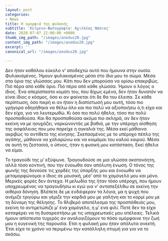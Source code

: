 ```yaml
---
layout: post
categories:
- News
title: Η ομορφιά της φυλακής
subtitle: 'Κείμενο-Φωτογραφία: Αχιλλέας Νάσιος'
date: 2020-07-07 22:00:00 +0000
thumb_img_path: "/images/anodus20.jpg"
content_img_path: "/images/anodus20.jpg"
excerpt: ''
canonical_url: "/images/anodus20.jpg"

---
```


Δεν ήταν καθόλου εύκολο ν’ αποδεχτώ αυτό που ήμουνα στην ουσία. Φυλακισμένος. Ήμουν φυλακισμένος μέσα στο ίδιο μου το σώμα. Μέσα στα όρια της γλώσσας μου. Κάτι που δεν μπορούσα να ορίσω επακριβώς. Πιό πέρα από κάθε όριο. Πιό πέρα από κάθε γλώσσα. Ήμουν ο λόγος ο ίδιος. Ένα απερίσπαστο κομάτι του, που δίχως εμένα, δεν ήταν δυνατόν να είναι ίδιος ο κόσμος, όσο κι αν φαίνεται ότι δε θα του έλειπα. Σε κάθε περίπτωση, όσο πικρή κι αν ήταν η διαπίστωσή μου αυτή, τόσο πιο γρήγορα οδηγήθηκα να θέλω όλο και πιο πολύ να αξιοποιήσω ό,τι είχα και δεν είχα, για να λευτερωθώ. Κι όσο πιο πολύ ήθελα, τόσο πιο πολύ προσπαθούσα. Και θα προσπαθούσα ακόμα πιο σκληρά, αν δεν ήταν εκείνη να με ησυχάζει, ναρκώνοντάς με βαθιά, με την υπέροχη αίσθηση της ασφάλειας που μου παρείχε η αγκαλιά της. Μέσα εκεί μάθαινα ακριβώς το αντίθετο της κίνησης. Σκεπασμένος με το υπέροχο πέπλο της αγάπης, μάθαινα να χαλαρώνω και να κοιμάμαι του καλού καιρού. Μέσα σε αυτή τη ζεστασιά, ο ύπνος, ήταν η φυσική μου κατάσταση. Εκεί ήθελα να είμαι.

Το τραγούδι της μ’ εξύψωνε. Τραγουδούσε σε μια γλώσσα ακατανόητη, αλλά τόσο κοντινή, που την ένοιωθα σαν απόλυτη ένωση. Ο τόνος της φωνής της δονούσε τις χορδές της ύπαρξής μου και ένοιωθα να μεταμορφώνομαι ο ίδιος σε μουσική, μέσ’ από το χαμόγελό μου και μόνο. Μερικές φορές δεν άντεχα. Η μελωδία της ήταν τόσο υπέροχη, που ήμουν υποχρεωμένος να τραγουδήσω κι εγώ για ν’ ανταπεξέλθω σε εκείνη την αιθέρια δόνηση. Βλέπετε δε με ενδιέφεραν τα λόγια, μα η ψυχή που ανέμιζε τριγύρω και γέμιζε την καρδιά μου με γαλήνη και το κορμί μου με τη δύναμη της θέλησης. Το θλιβερό αποτέλεσμα της προσπάθειάς μου, εκείνη το αντιμετώπιζε μ’ ένα χαμόγελο, η μ’ ενα φιλί. Ποτέ δεν τα είχα καταφέρει να τη δυσαρεστήσω με τις υποχρεωτικές μου ατέλειες. Τελικά ήμουν απίστευτα τυχερός αν αναλογιζόμουν το πόσο ομόρφαινε την ζωή μου η ευγενική της παρουσία. Ετσι η φυλακή μου ήταν απόλυτα ανεκτή. Έτσι είχα το χρόνο να περιμένω την κατάλληλη στιγμή για για να το σκάσω.